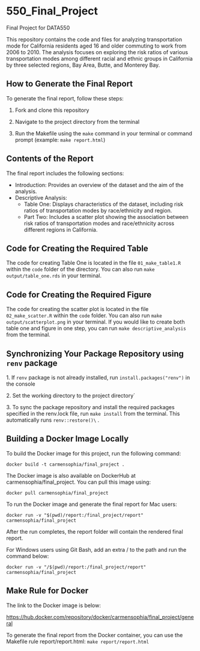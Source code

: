 # 550_Final_Project

Final Project for DATA550

This repository contains the code and files for analyzing transportation mode for California residents aged 16 and older commuting to work from 2006 to 2010. The analysis focuses on exploring the risk ratios of various transportation modes among different racial and ethnic groups in California by three selected regions, Bay Area, Butte, and Monterey Bay.

## How to Generate the Final Report

To generate the final report, follow these steps:

1.  Fork and clone this repository

2.  Navigate to the project directory from the terminal

3.  Run the Makefile using the `make` command in your terminal or command prompt (example: `make report.html`)

## Contents of the Report

The final report includes the following sections:

-   Introduction: Provides an overview of the dataset and the aim of the analysis.
-   Descriptive Analysis:
    -   Table One: Displays characteristics of the dataset, including risk ratios of transportation modes by race/ethnicity and region.
    -   Part Two: Includes a scatter plot showing the association between risk ratios of transportation modes and race/ethnicity across different regions in California.

## Code for Creating the Required Table

The code for creating Table One is located in the file `01_make_table1.R` within the `code` folder of the directory. You can also run `make output/table_one.rds` in your terminal.

## Code for Creating the Required Figure

The code for creating the scatter plot is located in the file `02_make_scatter.R` within the `code` folder. You can also run `make output/scatterplot.png` in your terminal. If you would like to create both table one and figure in one step, you can run `make descriptive_analysis` from the terminal.

## Synchronizing Your Package Repository using `renv` package

1\. If `renv` package is not already installed, run `install.packages("renv")` in the console

2\. Set the working directory to the project directory\`

3\. To sync the package repository and install the required packages specified in the renv.lock file, run `make install` from the terminal. This automatically runs `renv::restore()\` .

## Building a Docker Image Locally

To build the Docker image for this project, run the following command:

`docker build -t carmensophia/final_project .`

The Docker image is also available on DockerHub at carmensophia/final_project. You can pull this image using:

`docker pull carmensophia/final_project`

To run the Docker image and generate the final report for Mac users:

`docker run -v "$(pwd)/report:/final_project/report" carmensophia/final_project`

After the run completes, the report folder will contain the rendered final report.

For Windows users using Git Bash, add an extra / to the path and run the command below:

`docker run -v "/$(pwd)/report:/final_project/report" carmensophia/final_project`

## Make Rule for Docker

The link to the Docker image is below:

<https://hub.docker.com/repository/docker/carmensophia/final_project/general>

To generate the final report from the Docker container, you can use the Makefile rule report/report.html: `make report/report.html`
